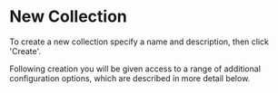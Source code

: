 # New Collection

To create a new collection specify a name and description, then click 'Create'.

Following creation you will be given access to a range of additional
configuration options, which are described in more detail below.